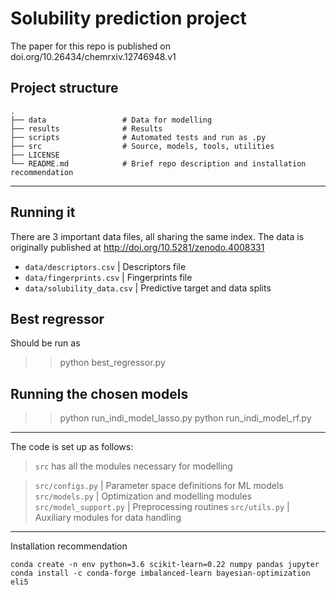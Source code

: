 # Solubility prediction project

The paper for this repo is published on doi.org/10.26434/chemrxiv.12746948.v1

## Project structure

    .
    ├── data                 # Data for modelling
    ├── results              # Results 
    ├── scripts              # Automated tests and run as .py
    ├── src                  # Source, models, tools, utilities
    ├── LICENSE
    └── README.md            # Brief repo description and installation recommendation
______________________________________________
## Running it

There are 3 important data files, all sharing the same index.
The data is originally published at http://doi.org/10.5281/zenodo.4008331

* `data/descriptors.csv`          | Descriptors file
* `data/fingerprints.csv`         | Fingerprints file
* `data/solubility_data.csv`      | Predictive target and data splits

## Best regressor

Should be run as
>> python best_regressor.py

## Running the chosen models

>> python run_indi_model_lasso.py
>> python run_indi_model_rf.py

______________________________________________
The code is set up as follows:

> `src` has all the modules necessary for modelling

> `src/configs.py` 		   | Parameter space definitions for ML models
> `src/models.py`  		   | Optimization and modelling modules
> `src/model_support.py`   | Preprocessing routines
> `src/utils.py`   		   | Auxiliary modules for data handling

______________________________________________


Installation recommendation

`conda create -n env python=3.6 scikit-learn=0.22 numpy pandas jupyter`
`conda install -c conda-forge imbalanced-learn bayesian-optimization eli5 ` 


